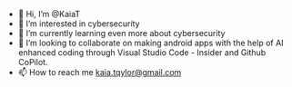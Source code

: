 - 👋 Hi, I’m @KaiaT
- 👀 I’m interested in cybersecurity
- 🌱 I’m currently learning even more about cybersecurity
- 💞️ I’m looking to collaborate on making android apps with the help of AI enhanced coding through Visual Studio Code - Insider and Github CoPilot.
- 📫 How to reach me kaia.tqylor@gmail.com

<!---
KaiaT/KaiaT is a ✨ special ✨ repository because its `README.md` (this file) appears on your GitHub profile.
You can click the Preview link to take a look at your changes.
--->
